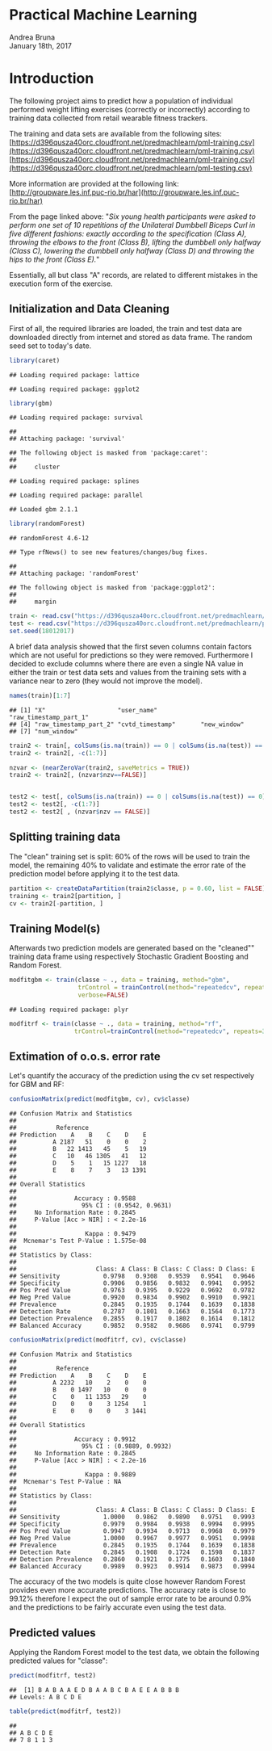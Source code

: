 # Practical Machine Learning
Andrea Bruna  
January 18th, 2017  



# Introduction 

The following project aims to predict how a population of individual performed weight lifting exercises (correctly or incorrectly) according to training data collected from retail wearable fitness trackers.

The training and data sets are available from the following sites:
[https://d396qusza40orc.cloudfront.net/predmachlearn/pml-training.csv](https://d396qusza40orc.cloudfront.net/predmachlearn/pml-training.csv)
[https://d396qusza40orc.cloudfront.net/predmachlearn/pml-training.csv](https://d396qusza40orc.cloudfront.net/predmachlearn/pml-testing.csv)

More information are provided at the following link: [http://groupware.les.inf.puc-rio.br/har](http://groupware.les.inf.puc-rio.br/har)

From the page linked above: "_Six young health participants were asked to perform one set of 10 repetitions of the Unilateral Dumbbell Biceps Curl in five different fashions: exactly according to the specification (Class A), throwing the elbows to the front (Class B), lifting the dumbbell only halfway (Class C), lowering the dumbbell only halfway (Class D) and throwing the hips to the front (Class E)._"

Essentially, all but class "A" records, are related to different mistakes in the execution form of the exercise.

## Initialization and Data Cleaning 

First of all, the required libraries are loaded, the train and test data are downloaded directly from internet and stored as data frame. The random seed set to today's date.


```r
library(caret)
```

```
## Loading required package: lattice
```

```
## Loading required package: ggplot2
```

```r
library(gbm)
```

```
## Loading required package: survival
```

```
## 
## Attaching package: 'survival'
```

```
## The following object is masked from 'package:caret':
## 
##     cluster
```

```
## Loading required package: splines
```

```
## Loading required package: parallel
```

```
## Loaded gbm 2.1.1
```

```r
library(randomForest)
```

```
## randomForest 4.6-12
```

```
## Type rfNews() to see new features/changes/bug fixes.
```

```
## 
## Attaching package: 'randomForest'
```

```
## The following object is masked from 'package:ggplot2':
## 
##     margin
```

```r
train <- read.csv("https://d396qusza40orc.cloudfront.net/predmachlearn/pml-training.csv")
test <- read.csv("https://d396qusza40orc.cloudfront.net/predmachlearn/pml-testing.csv")
set.seed(18012017)
```

A brief data analysis showed that the first seven columns contain factors which are not useful for predictions so they were removed. Furthermore I decided to exclude columns where there are even a single NA value in either the train or test data sets and values from the training sets with a variance near to zero (they would not improve the model).


```r
names(train)[1:7]
```

```
## [1] "X"                    "user_name"            "raw_timestamp_part_1"
## [4] "raw_timestamp_part_2" "cvtd_timestamp"       "new_window"          
## [7] "num_window"
```

```r
train2 <- train[, colSums(is.na(train)) == 0 | colSums(is.na(test)) == 0 ] 
train2 <- train2[, -c(1:7)]

nzvar <- (nearZeroVar(train2, saveMetrics = TRUE))
train2 <- train2[, (nzvar$nzv==FALSE)]


test2 <- test[, colSums(is.na(train)) == 0 | colSums(is.na(test)) == 0]
test2 <- test2[, -c(1:7)]
test2 <- test2[ , (nzvar$nzv == FALSE)]
```

## Splitting training data

The "clean" training set is split: 60% of the rows will be used to train the model, the remaining 40% to validate and estimate the error rate of the prediction model before applying it to the test data. 


```r
partition <- createDataPartition(train2$classe, p = 0.60, list = FALSE)
training <- train2[partition, ]
cv <- train2[-partition, ]
```

## Training Model(s)

Afterwards two prediction models are generated based on the "cleaned"" training data frame using respectively Stochastic Gradient Boosting and Random Forest.


```r
modfitgbm <- train(classe ~ ., data = training, method="gbm", 
                   trControl = trainControl(method="repeatedcv", repeats=3, number=4), 
                   verbose=FALSE)
```

```
## Loading required package: plyr
```

```r
modfitrf <- train(classe ~ ., data = training, method="rf",
                  trControl=trainControl(method="repeatedcv", repeats=3, number=4))
```

## Extimation of o.o.s. error rate

Let's quantify the accuracy of the prediction using the cv set respectively for GBM and RF: 

```r
confusionMatrix(predict(modfitgbm, cv), cv$classe)
```

```
## Confusion Matrix and Statistics
## 
##           Reference
## Prediction    A    B    C    D    E
##          A 2187   51    0    0    2
##          B   22 1413   45    5   19
##          C   10   46 1305   41   12
##          D    5    1   15 1227   18
##          E    8    7    3   13 1391
## 
## Overall Statistics
##                                           
##                Accuracy : 0.9588          
##                  95% CI : (0.9542, 0.9631)
##     No Information Rate : 0.2845          
##     P-Value [Acc > NIR] : < 2.2e-16       
##                                           
##                   Kappa : 0.9479          
##  Mcnemar's Test P-Value : 1.575e-08       
## 
## Statistics by Class:
## 
##                      Class: A Class: B Class: C Class: D Class: E
## Sensitivity            0.9798   0.9308   0.9539   0.9541   0.9646
## Specificity            0.9906   0.9856   0.9832   0.9941   0.9952
## Pos Pred Value         0.9763   0.9395   0.9229   0.9692   0.9782
## Neg Pred Value         0.9920   0.9834   0.9902   0.9910   0.9921
## Prevalence             0.2845   0.1935   0.1744   0.1639   0.1838
## Detection Rate         0.2787   0.1801   0.1663   0.1564   0.1773
## Detection Prevalence   0.2855   0.1917   0.1802   0.1614   0.1812
## Balanced Accuracy      0.9852   0.9582   0.9686   0.9741   0.9799
```

```r
confusionMatrix(predict(modfitrf, cv), cv$classe)
```

```
## Confusion Matrix and Statistics
## 
##           Reference
## Prediction    A    B    C    D    E
##          A 2232   10    2    0    0
##          B    0 1497   10    0    0
##          C    0   11 1353   29    0
##          D    0    0    3 1254    1
##          E    0    0    0    3 1441
## 
## Overall Statistics
##                                           
##                Accuracy : 0.9912          
##                  95% CI : (0.9889, 0.9932)
##     No Information Rate : 0.2845          
##     P-Value [Acc > NIR] : < 2.2e-16       
##                                           
##                   Kappa : 0.9889          
##  Mcnemar's Test P-Value : NA              
## 
## Statistics by Class:
## 
##                      Class: A Class: B Class: C Class: D Class: E
## Sensitivity            1.0000   0.9862   0.9890   0.9751   0.9993
## Specificity            0.9979   0.9984   0.9938   0.9994   0.9995
## Pos Pred Value         0.9947   0.9934   0.9713   0.9968   0.9979
## Neg Pred Value         1.0000   0.9967   0.9977   0.9951   0.9998
## Prevalence             0.2845   0.1935   0.1744   0.1639   0.1838
## Detection Rate         0.2845   0.1908   0.1724   0.1598   0.1837
## Detection Prevalence   0.2860   0.1921   0.1775   0.1603   0.1840
## Balanced Accuracy      0.9989   0.9923   0.9914   0.9873   0.9994
```

The accuracy of the two models is quite close however Random Forest provides even more accurate predictions. The accuracy rate is close to 99.12% therefore I expect the out of sample error rate to be around 0.9% and the predictions to be fairly accurate even using the test data.

## Predicted values

Applying the Random Forest model to the test data, we obtain the following predicted values for "classe":

```r
predict(modfitrf, test2)
```

```
##  [1] B A B A A E D B A A B C B A E E A B B B
## Levels: A B C D E
```

```r
table(predict(modfitrf, test2))
```

```
## 
## A B C D E 
## 7 8 1 1 3
```
